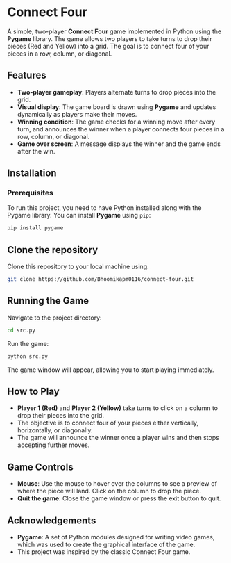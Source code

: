 # Connect Four

A simple, two-player **Connect Four** game implemented in Python using the **Pygame** library. The game allows two players to take turns to drop their pieces (Red and Yellow) into a grid. The goal is to connect four of your pieces in a row, column, or diagonal.

## Features

- **Two-player gameplay**: Players alternate turns to drop pieces into the grid.
- **Visual display**: The game board is drawn using **Pygame** and updates dynamically as players make their moves.
- **Winning condition**: The game checks for a winning move after every turn, and announces the winner when a player connects four pieces in a row, column, or diagonal.
- **Game over screen**: A message displays the winner and the game ends after the win.

## Installation

### Prerequisites

To run this project, you need to have Python installed along with the Pygame library. You can install **Pygame** using `pip`:

```bash
pip install pygame
```

## Clone the repository

Clone this repository to your local machine using:

```bash
git clone https://github.com/Bhoomikapm0116/connect-four.git
```
## Running the Game
Navigate to the project directory:

```bash
cd src.py
```

Run the game:

```bash
python src.py
```
The game window will appear, allowing you to start playing immediately.

## How to Play

- **Player 1 (Red)** and **Player 2 (Yellow)** take turns to click on a column to drop their pieces into the grid.
- The objective is to connect four of your pieces either vertically, horizontally, or diagonally.
- The game will announce the winner once a player wins and then stops accepting further moves.

## Game Controls

- **Mouse**: Use the mouse to hover over the columns to see a preview of where the piece will land. Click on the column to drop the piece.
- **Quit the game**: Close the game window or press the exit button to quit.

## Acknowledgements

- **Pygame**: A set of Python modules designed for writing video games, which was used to create the graphical interface of the game.
- This project was inspired by the classic Connect Four game.
